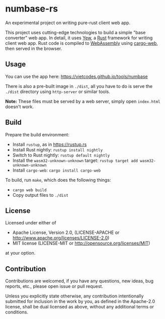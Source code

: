 # numbase-rs
An experimental project on writing pure-rust client web app.

This project uses cutting-edge technologies to build a simple "base converter" web app.
In detail, it uses [Yew](https://github.com/DenisKolodin/yew), a [Rust](https://www.rust-lang.org/en-US/)
framework for writing client web app. Rust code is compiled to [WebAssembly](http://webassembly.org)
using [cargo-web](https://github.com/koute/cargo-web), then served in the browser.

## Usage

You can use the app here: https://vietcodes.github.io/tools/numbase

There is also a pre-built image in `./dist`, all you have to do is serve the `./dist` directory
using `http-server` or similar tools.

**Note:** These files must be served by a web server, simply open `index.html` doesn't work.

## Build

Prepare the build environment:
- Install `rustup`, as in https://rustup.rs
- Install Rust nightly: `rustup install nightly`
- Switch to Rust nightly: `rustup default nightly`
- Install the `wasm32-unknown-unknown` target: `rustup target add wasm32-unknown-unknown`
- Install `cargo-web`: `cargo install cargo-web`

To build, run `make`, which does the following things:
- `cargo web build`
- Copy output files to `./dist`

## License

Licensed under either of
- Apache License, Version 2.0, (LICENSE-APACHE or http://www.apache.org/licenses/LICENSE-2.0)
- MIT license (LICENSE-MIT or http://opensource.org/licenses/MIT)

at your option.

## Contribution

Contributions are welcomed, if you have any questions, new ideas, bug reports, etc., please open issue or pull request.

Unless you explicitly state otherwise, any contribution intentionally submitted for inclusion in the work by you,
as defined in the Apache-2.0 license, shall be dual licensed as above, without any additional terms or conditions.
